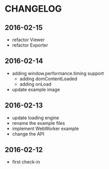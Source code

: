# CHANGELOG

## 2016-02-15
- refactor Viewer 
- refactor Exporter

## 2016-02-14
- adding window.performance.timing support
    - adding domContentLoaded
    - adding onLoad
- update example image

## 2016-02-13
- update loading engine
- rename the example files
- implement WebWorker example
- change the API

## 2016-02-12
- first check-in
